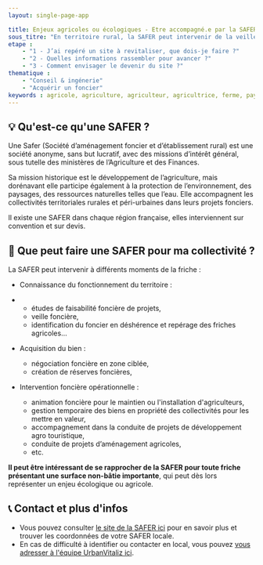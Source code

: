 ```yaml
---
layout: single-page-app

title: Enjeux agricoles ou écologiques - Etre accompagné.e par la SAFER
sous_titre: "En territoire rural, la SAFER peut intervenir de la veille foncière à la définition d'un projet, l'acquisition et l'animation du foncier..."
etape :
    - "1 - J’ai repéré un site à revitaliser, que dois-je faire ?"
    - "2 - Quelles informations rassembler pour avancer ?"
    - "3 - Comment envisager le devenir du site ?"
thematique :
    - "Conseil & ingénerie"
    - "Acquérir un foncier"
keywords : agricole, agriculture, agriculteur, agricultrice, ferme, paysan, paysanne, maraîcher, maraîchage, paysage, paysager, sylvicuture, sylvicole, viticulture, viticole, vigne
---
```


## 💡  Qu'est-ce qu'une SAFER ?

Une Safer (Société d’aménagement foncier et d’établissement rural) est une société anonyme, sans but lucratif, avec des missions d’intérêt général, sous tutelle des ministères de l’Agriculture et des Finances.

Sa mission historique est le développement de l’agriculture, mais dorénavant elle participe également à la protection de l’environnement, des paysages, des ressources naturelles telles que l’eau. Elle accompagnent les collectivités territoriales rurales et péri-urbaines dans leurs projets fonciers.

Il existe une SAFER dans chaque région française, elles interviennent sur convention et sur devis.

## 🔎  Que peut faire une SAFER pour ma collectivité ?

La SAFER peut intervenir à différents moments de la friche :

- Connaissance du fonctionnement du territoire :
-
  - études de faisabilité foncière de projets,
  - veille foncière,
  - identification du foncier en déshérence et repérage des friches agricoles...

- Acquisition du bien :

  - négociation foncière en zone ciblée,
  - création de réserves foncières,

- Intervention foncière opérationnelle :

  - animation foncière pour le maintien ou l'installation d'agriculteurs,
  - gestion temporaire des biens en propriété des collectivités pour les mettre en valeur,
  - accompagnement dans la conduite de projets de développement agro touristique,
  - conduite de projets d’aménagement agricoles,
  - etc.

**Il peut être intéressant de se rapprocher de la SAFER pour toute friche présentant une surface non-bâtie importante**, qui peut dès lors représenter un enjeu écologique ou agricole.

## 📞  Contact et plus d'infos

- Vous pouvez consulter [le site de la SAFER ici](www.safer.fr) pour en savoir plus et trouver les coordonnées de votre SAFER locale.
- En cas de difficulté à identifier ou contacter en local, vous pouvez [vous adresser à l'équipe UrbanVitaliz ici](mailto:friches@beta.gouv.fr).

